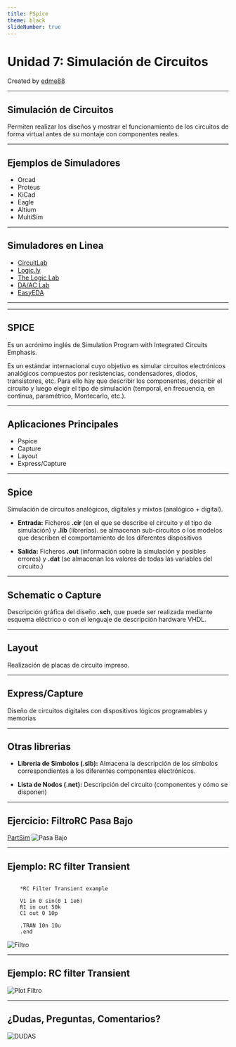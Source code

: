 ```yaml
---
title: PSpice
theme: black
slideNumber: true
---
```


# Unidad 7: Simulación de Circuitos
Created by <i class="fab fa-telegram"></i>
[edme88]("https://t.me/edme88")

---
## Simulación de Circuitos
Permiten realizar los diseños y mostrar el funcionamiento de los circuitos de forma virtual antes de su montaje con componentes reales.

---
## Ejemplos de Simuladores
* Orcad
* Proteus
* KiCad
* Eagle
* Altium
* MultiSim

---
## Simuladores en Linea
* [CircuitLab](https://www.circuitlab.com/)
* [Logic.ly](http://logic.ly/)
* [The Logic Lab](http://www.neuroproductions.be/logic-lab/)
* [DA/AC Lab](http://dcaclab.com/en/home)
* [EasyEDA](https://easyeda.com/editor)

---
<!--
    http://www.taringa.net/post/linux/15435191/Simuladores-de-circuitos-electricos-y-electronicos.html
    http://www.educacontic.es/blog/simuladores-de-circuitos-electricos-y-electronicos-en-linea
    http://electronica.yoreparo.com/laboratorios_virtuales/programas-de-diseno-electronico-y-simulacion-t316534.html
-->
---
## SPICE
Es un acrónimo inglés de Simulation Program with Integrated Circuits Emphasis.

Es un estándar internacional cuyo objetivo es simular circuitos electrónicos analógicos compuestos por
resistencias, condensadores, diodos, transistores, etc. Para ello hay que describir los componentes,
describir el circuito y luego elegir el tipo de simulación (temporal, en frecuencia, en continua,
paramétrico, Montecarlo, etc.).

---
## Aplicaciones Principales
* Pspice
* Capture
* Layout
* Express/Capture

---
## Spice
Simulación de circuitos analógicos, digitales y mixtos (analógico + digital).

* **Entrada:** Ficheros **.cir** (en el que se describe el circuito y el tipo de simulación) y **.lib** (librerías). se almacenan sub-circuitos o los modelos que describen el comportamiento de los diferentes dispositivos

* **Salida:** Ficheros **.out** (información sobre la simulación y posibles errores) y **.dat** (se almacenan los valores de todas las variables del circuito.)

---
## Schematic o Capture
Descripción gráfica del diseño **.sch**, que puede ser realizada mediante esquema eléctrico o con el lenguaje de descripción hardware VHDL.

---
## Layout
Realización de placas de circuito impreso.

---
## Express/Capture
Diseño de circuitos digitales con dispositivos lógicos programables y memorias

---
## Otras librerias
* **Libreria de Simbolos (.slb):** Almacena la descripción de los símbolos correspondientes a los diferentes componentes electrónicos.

* **Lista de Nodos (.net):** Descripción del circuito (componentes y cómo se disponen)

---
## Ejercicio: FiltroRC Pasa Bajo
[PartSim](http://www.partsim.com/simulator)
![Pasa Bajo](images/pspice/RC_pasaBajo.png)

---
## Ejemplo: RC filter Transient
<pre><code>
    *RC Filter Transient example

    V1 in 0 sin(0 1 1e6)
    R1 in out 50k
    C1 out 0 10p

    .TRAN 10n 10u
    .end
</code></pre>

![Filtro](images/pspice/RC_filter_Transient.png)

---
## Ejemplo: RC filter Transient
![Plot Filtro](images/pspice/plot_filterRC.png)

---
## ¿Dudas, Preguntas, Comentarios?
![DUDAS](images/pregunta.gif)
